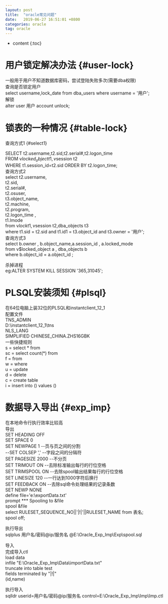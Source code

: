 ```yaml
---
layout: post
title:  "oracle常见问题"
date:   2019-06-27 16:51:01 +0800
categories: oracle
tag: oracle
---
```


* content
{:toc}


用户锁定解决办法		{#user-lock}
====================

一般用于用户不知道数据库密码，尝试登陆失败多次(需要dba权限)<br>
查询是否锁定用户<br>
select username,lock_date from dba_users where username = '用户';<br>
解锁<br>
alter user 用户 account unlock;<br>

锁表的一种情况			{#table-lock}
===================

查询方式1				{#select1}

SELECT t2.username,t2.sid,t2.serial#,t2.logon_time<br>
FROM v$locked_object t1,v$session t2<br>
WHERE t1.session_id=t2.sid ORDER BY t2.logon_time;<br>
查询方式2<br>
select t2.username,<br>
t2.sid,<br>
t2.serial#,<br>
t2.osuser,<br>
t3.object_name,<br>
t2.machine,<br>
t2.program,<br>
t2.logon_time ,<br>
t1.lmode<br>
from v$lock t1,v$session t2,dba_objects t3<br>
where t1.sid = t2.sid and t1.id1 = t3.object_id and t3.owner = '用户';<br>
查询方式3<br>
select b.owner , b.object_name,a.session_id , a.locked_mode<br>
from v$locked_object a , dba_objects b<br>
where b.object_id = a.object_id ;<br>

杀掉进程<br>
eg:ALTER SYSTEM KILL SESSION '365,31045';<br>

PLSQL安装须知		{#plsql}
================
在64位电脑上装32位的PLSQL和instantclient_12_1<br>
配置文件<br>
TNS_ADMIN<br>
D:\instantclient_12_1\tns<br>
NLS_LANG<br>
SIMPLIFIED CHINESE_CHINA.ZHS16GBK<br>
一些快捷规则<br>
s = select * from<br>
sc = select count(*) from<br>
f = from<br>
w = where<br>
u = update<br>
d = delete<br>
c = create table<br>
i = insert into () values ()<br>

数据导入导出		{#exp_imp}
===============
在本地命令行执行效率比较高<br>
导出<br>
SET HEADING OFF<br>
SET SPACE 0<br>
SET NEWPAGE 1		--页与页之间的分割<br>
--SET COLSEP ','	--字段之间的分隔符<br>
SET PAGESIZE 2000	--不分页<br>
SET TRIMOUT ON		--去除标准输出每行的行位空格<br>
SET TRIMSPOOL ON	--去除spool输出结果每行的行位空格<br>
SET LINESIZE 120	--一行达到1000字符后换行<br>
SET FEEDBACK ON		--去除sql命令处理结果的记录条数<br>
SET NEWP NONE<br>
define file='e:\exportData.txt'<br>
prompt *** Spooling to &file<br>
spool &file<br>
select RULESET_SEQUENCE_NO||'|!|'||RULESET_NAME from 表名;<br>
spool off;<br>

执行导出<br>
sqlplus 用户名/密码@ip/服务名 @E:\Oracle_Exp_Imp\Exp\spool.sql<br>

导入<br>
完成导入ctl<br>
load data<br>
infile "E:\Oracle_Exp_Imp\Data\importData.txt"<br>
truncate into table test<br>
fields terminated by "|!|" <br>
(id,name)<br>

执行导入<br>
sqlldr userid=用户名/密码@ip/服务名 control=E:\Oracle_Exp_Imp\Imp\Imp.ctl


